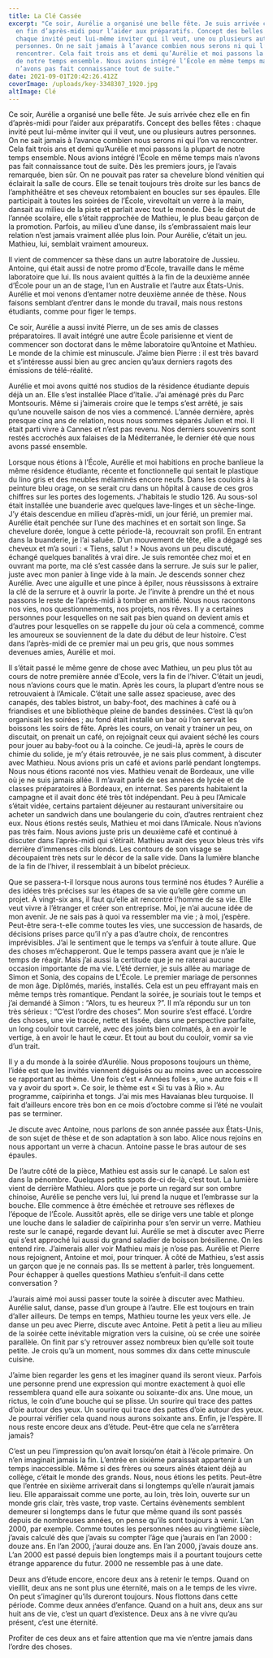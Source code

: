 ```yaml
---
title: La Clé Cassée
excerpt: "Ce soir, Aurélie a organisé une belle fête. Je suis arrivée chez elle
  en fin d’après-midi pour l’aider aux préparatifs. Concept des belles fêtes :
  chaque invité peut lui-même inviter qui il veut, une ou plusieurs autres
  personnes. On ne sait jamais à l’avance combien nous serons ni qui l’on va
  rencontrer. Cela fait trois ans et demi qu’Aurélie et moi passons la plupart
  de notre temps ensemble. Nous avions intégré l’École en même temps mais
  n’avons pas fait connaissance tout de suite."
date: 2021-09-01T20:42:26.412Z
coverImage: /uploads/key-3348307_1920.jpg
altImage: Clé
---
```

Ce soir, Aurélie a organisé une belle fête. Je suis arrivée chez elle en fin d’après-midi pour l’aider aux préparatifs. Concept des belles fêtes : chaque invité peut lui-même inviter qui il veut, une ou plusieurs autres personnes. On ne sait jamais à l’avance combien nous serons ni qui l’on va rencontrer. Cela fait trois ans et demi qu’Aurélie et moi passons la plupart de notre temps ensemble. Nous avions intégré l’École en même temps mais n’avons pas fait connaissance tout de suite. Dès les premiers jours, je l’avais remarquée, bien sûr. On ne pouvait pas rater sa chevelure blond vénitien qui éclairait la salle de cours. Elle se tenait toujours très droite sur les bancs de l’amphithéâtre et ses cheveux retombaient en boucles sur ses épaules. Elle participait à toutes les soirées de l’École, virevoltait un verre à la main, dansait au milieu de la piste et parlait avec tout le monde. Dès le début de l’année scolaire, elle s’était rapprochée de Mathieu, le plus beau garçon de la promotion. Parfois, au milieu d’une danse, ils s’embrassaient mais leur relation n’est jamais vraiment allée plus loin. Pour Aurélie, c’était un jeu. Mathieu, lui, semblait vraiment amoureux. 

Il vient de commencer sa thèse dans un autre laboratoire de Jussieu. Antoine, qui était aussi de notre promo d’Ecole, travaille dans le même laboratoire que lui. Ils nous avaient quittés à la fin de la deuxième année d’École pour un an de stage, l’un en Australie et l’autre aux États-Unis. Aurélie et moi venons d’entamer notre deuxième année de thèse. Nous faisons semblant d’entrer dans le monde du travail, mais nous restons étudiants, comme pour figer le temps. 


Ce soir, Aurélie a aussi invité Pierre, un de ses amis de classes préparatoires. Il avait intégré une autre École parisienne et vient de commencer son doctorat dans le même laboratoire qu’Antoine et Mathieu. Le monde de la chimie est minuscule. J’aime bien Pierre : il est très bavard et s’intéresse aussi bien au grec ancien qu’aux derniers ragots des émissions de télé-réalité. 

Aurélie et moi avons quitté nos studios de la résidence étudiante depuis déjà un an. Elle s’est installée Place d’Italie. J’ai aménagé près du Parc Montsouris. Même si j’aimerais croire que le temps s’est arrêté, je sais qu’une nouvelle saison de nos vies a commencé. L’année dernière, après presque cinq ans de relation, nous nous sommes séparés Julien et moi. Il était parti vivre à Cannes et n’est pas revenu. Nos derniers souvenirs sont restés accrochés aux falaises de la Méditerranée, le dernier été que nous avons passé ensemble.

Lorsque nous étions à l’École, Aurélie et moi habitions en proche banlieue la même résidence étudiante, récente et fonctionnelle qui sentait le plastique du lino gris et des meubles mélaminés encore neufs. Dans les couloirs à la peinture bleu orage, on se serait cru dans un hôpital à cause de ces gros chiffres sur les portes des logements. J’habitais le studio 126. Au sous-sol était installée une buanderie avec quelques lave-linges et un sèche-linge. J’y étais descendue en milieu d’après-midi, un jour férié, un premier mai. Aurélie était penchée sur l’une des machines et en sortait son linge. Sa chevelure dorée, longue à cette période-là, recouvrait son profil. En entrant dans la buanderie, je l’ai saluée. D’un mouvement de tête, elle a dégagé ses cheveux et m’a souri : « Tiens, salut ! » Nous avons un peu discuté, échangé quelques banalités à vrai dire. Je suis remontée chez moi et en ouvrant ma porte, ma clé s’est cassée dans la serrure. Je suis sur le palier, juste avec mon panier à linge vide à la main. Je descends sonner chez Aurélie. Avec une aiguille et une pince à épiler, nous réussissons à extraire la clé de la serrure et à ouvrir la porte. Je l’invite à prendre un thé et nous passons le reste de l’après-midi à tomber en amitié. Nous nous racontons nos vies, nos questionnements, nos projets, nos rêves. Il y a certaines personnes pour lesquelles on ne sait pas bien quand on devient amis et d’autres pour lesquelles on se rappelle du jour où cela a commencé, comme les amoureux se souviennent de la date du début de leur histoire. C’est dans l’après-midi de ce premier mai un peu gris, que nous sommes devenues amies, Aurélie et moi.

Il s’était passé le même genre de chose avec Mathieu, un peu plus tôt au cours de notre première année d’Ecole, vers la fin de l’hiver. C’était un jeudi, nous n’avions cours que le matin. Après les cours, la plupart d’entre nous se retrouvaient à l’Amicale. C’était une salle assez spacieuse, avec des canapés, des tables bistrot, un baby-foot, des machines à café ou à friandises et une bibliothèque pleine de bandes dessinées. C’est là qu’on organisait les soirées ; au fond était installé un bar où l’on servait les boissons les soirs de fête. Après les cours, on venait y trainer un peu, on discutait, on prenait un café, on rejoignait ceux qui avaient séché les cours pour jouer au baby-foot ou à la coinche. Ce jeudi-là, après le cours de chimie du solide, je m’y étais retrouvée, je ne sais plus comment, à discuter avec Mathieu. Nous avions pris un café et avions parlé pendant longtemps. Nous nous étions raconté nos vies. Mathieu venait de Bordeaux, une ville où je ne suis jamais allée. Il m’avait parlé de ses années de lycée et de classes préparatoires à Bordeaux, en internat. Ses parents habitaient la campagne et il avait donc été très tôt indépendant. Peu à peu l’Amicale s’était vidée, certains partaient déjeuner au restaurant universitaire ou acheter un sandwich dans une boulangerie du coin, d’autres rentraient chez eux. Nous étions restés seuls, Mathieu et moi dans l’Amicale. Nous n’avions pas très faim. Nous avions juste pris un deuxième café et continué à discuter dans l’après-midi qui s’étirait. Mathieu avait des yeux bleus très vifs derrière d’immenses cils blonds. Les contours de son visage se découpaient très nets sur le décor de la salle vide. Dans la lumière blanche de la fin de l’hiver, il ressemblait à un bibelot précieux.

Que se passera-t-il lorsque nous aurons tous terminé nos études ? Aurélie a des idées très précises sur les étapes de sa vie qu’elle gère comme un projet. À vingt-six ans, il faut qu’elle ait rencontré l’homme de sa vie. Elle veut vivre à l’étranger et créer son entreprise. Moi, je n’ai aucune idée de mon avenir. Je ne sais pas à quoi va ressembler ma vie ; à moi, j’espère. Peut-être sera-t-elle comme toutes les vies, une succession de hasards, de décisions prises parce qu’il n’y a pas d’autre choix, de rencontres imprévisibles. J’ai le sentiment que le temps va s’enfuir à toute allure. Que des choses m’échapperont. Que le temps passera avant que je n’aie le temps de réagir. Mais j’ai aussi la certitude que je ne raterai aucune occasion importante de ma vie.
L’été dernier, je suis allée au mariage de Simon et Sonia, des copains de L’École. Le premier mariage de personnes de mon âge. Diplômés, mariés, installés. Cela est un peu effrayant mais en même temps très romantique. Pendant la soirée, je souriais tout le temps et j’ai demandé à Simon : “Alors, tu es heureux ?”. Il m’a répondu sur un ton très sérieux : “C’est l’ordre des choses”. Mon sourire s’est effacé. L’ordre des choses, une vie tracée, nette et lissée, dans une perspective parfaite, un long couloir tout carrelé, avec des joints bien colmatés, à en avoir le vertige, à en avoir le haut le cœur. Et tout au bout du couloir, vomir sa vie d’un trait.

Il y a du monde à la soirée d’Aurélie. Nous proposons toujours un thème, l’idée est que les invités viennent déguisés ou au moins avec un accessoire se rapportant au thème. Une fois c’est « Années folles », une autre fois « Il va y avoir du sport ». Ce soir, le thème est « Si tu vas à Rio ». Au programme, caïpirinha et tongs. J’ai mis mes Havaianas bleu turquoise. Il fait d’ailleurs encore très bon en ce mois d’octobre comme si l’été ne voulait pas se terminer.

Je discute avec Antoine, nous parlons de son année passée aux États-Unis, de son sujet de thèse et de son adaptation à son labo. Alice nous rejoins en nous apportant un verre à chacun. Antoine passe le bras autour de ses épaules.

De l’autre côté de la pièce, Mathieu est assis sur le canapé. Le salon est dans la pénombre. Quelques petits spots de-ci de-là, c’est tout. La lumière vient de derrière Mathieu. Alors que je porte un regard sur son ombre chinoise, Aurélie se penche vers lui, lui prend la nuque et l’embrasse sur la bouche. Elle commence à être éméchée et retrouve ses réflexes de l’époque de l’École. Aussitôt après, elle se dirige vers une table et plonge une louche dans le saladier de caïpirinha pour s’en servir un verre. Mathieu reste sur le canapé, regarde devant lui. Aurélie se met à discuter avec Pierre qui s’est approché lui aussi du grand saladier de boisson brésilienne. On les entend rire. J’aimerais aller voir Mathieu mais je n’ose pas. Aurélie et Pierre nous rejoignent, Antoine et moi, pour trinquer. À côté de Mathieu, s’est assis un garçon que je ne connais pas. Ils se mettent à parler, très longuement. Pour échapper à quelles questions Mathieu s’enfuit-il dans cette conversation ?

J’aurais aimé moi aussi passer toute la soirée à discuter avec Mathieu. Aurélie salut, danse, passe d’un groupe à l’autre. Elle est toujours en train d’aller ailleurs. De temps en temps, Mathieu tourne les yeux vers elle. Je danse un peu avec Pierre, discute avec Antoine. Petit à petit a lieu au milieu de la soirée cette inévitable migration vers la cuisine, où se crée une soirée parallèle. On finit par s’y retrouver assez nombreux bien qu’elle soit toute petite. Je crois qu’à un moment, nous sommes dix dans cette minuscule cuisine. 

J’aime bien regarder les gens et les imaginer quand ils seront vieux. Parfois une personne prend une expression qui montre exactement à quoi elle ressemblera quand elle aura soixante ou soixante-dix ans. Une moue, un rictus, le coin d’une bouche qui se plisse. Un sourire qui trace des pattes d’oie autour des yeux. Un sourire qui trace des pattes d’oie autour des yeux. Je pourrai vérifier cela quand nous aurons soixante ans. Enfin, je l’espère. Il nous reste encore deux ans d’étude. Peut-être que cela ne s’arrêtera jamais?

C’est un peu l’impression qu’on avait lorsqu’on était à l’école primaire. On n’en imaginait jamais la fin. L’entrée en sixième paraissait appartenir à un temps inaccessible. Même si des frères ou sœurs aînés étaient déjà au collège, c’était le monde des grands. Nous, nous étions les petits. Peut-être que l’entrée en sixième arriverait dans si longtemps qu’elle n’aurait jamais lieu. Elle apparaissait comme une porte, au loin, très loin, ouverte sur un monde gris clair, très vaste, trop vaste. Certains évènements semblent demeurer si longtemps dans le futur que même quand ils sont passés depuis de nombreuses années, on pense qu’ils sont toujours à venir. L’an 2000, par exemple. Comme toutes les personnes nées au vingtième siècle, j’avais calculé dès que j’avais su compter l’âge que j’aurais en l’an 2000 : douze ans. En l’an 2000, j’aurai douze ans. En l’an 2000, j’avais douze ans. L’an 2000 est passé depuis bien longtemps mais il a pourtant toujours cette étrange apparence du futur. 2000 ne ressemble pas à une date.

Deux ans d’étude encore, encore deux ans à retenir le temps. Quand on vieillit, deux ans ne sont plus une éternité, mais on a le temps de les vivre. On peut s’imaginer qu’ils dureront toujours. Nous flottons dans cette période. Comme deux années d’enfance. Quand on a huit ans, deux ans sur huit ans de vie, c’est un quart d’existence. Deux ans à ne vivre qu’au présent, c’est une éternité. 

Profiter de ces deux ans et faire attention que ma vie n’entre jamais dans l’ordre des choses.



